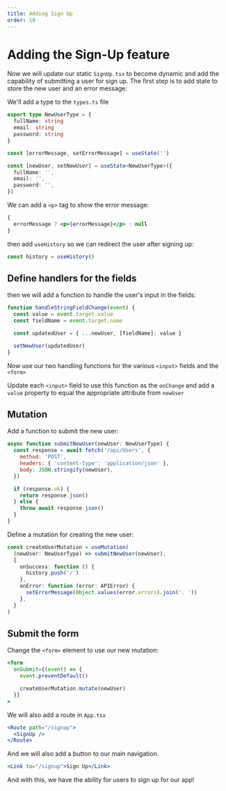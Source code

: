 ```yaml
---
title: Adding Sign Up
order: 18
---
```


# Adding the Sign-Up feature

Now we will update our static `SignUp.tsx` to become dynamic and add the
capability of submitting a user for sign up. The first step is to add state to
store the new user and an error message:

We'll add a type to the `types.ts` file

```typescript
export type NewUserType = {
  fullName: string
  email: string
  password: string
}
```

```typescript
const [errorMessage, setErrorMessage] = useState('')

const [newUser, setNewUser] = useState<NewUserType>({
  fullName: '',
  email: '',
  password: '',
})
```

We can add a `<p>` tag to show the error message:

```jsx
{
  errorMessage ? <p>{errorMessage}</p> : null
}
```

then add `useHistory` so we can redirect the user after signing up:

```javascript
const history = useHistory()
```

## Define handlers for the fields

then we will add a function to handle the user's input in the fields:

```javascript
function handleStringFieldChange(event) {
  const value = event.target.value
  const fieldName = event.target.name

  const updatedUser = { ...newUser, [fieldName]: value }

  setNewUser(updatedUser)
}
```

Now use our two handling functions for the various `<input>` fields and the
`<form>`

Update each `<input>` field to use this function as the `onChange` and add a
`value` property to equal the appropriate attribute from `newUser`

## Mutation

Add a function to submit the new user:

```javascript
async function submitNewUser(newUser: NewUserType) {
  const response = await fetch('/api/Users', {
    method: 'POST',
    headers: { 'content-type': 'application/json' },
    body: JSON.stringify(newUser),
  })

  if (response.ok) {
    return response.json()
  } else {
    throw await response.json()
  }
}
```

Define a mutation for creating the new user:

```typescript
const createUserMutation = useMutation(
  (newUser: NewUserType) => submitNewUser(newUser),
  {
    onSuccess: function () {
      history.push('/')
    },
    onError: function (error: APIError) {
      setErrorMessage(Object.values(error.errors).join('. '))
    },
  }
)
```

## Submit the form

Change the `<form>` element to use our new mutation:

```jsx
<form
  onSubmit={(event) => {
    event.preventDefault()

    createUserMutation.mutate(newUser)
  }}
>
```

We will also add a route in `App.tsx`

```jsx
<Route path="/signup">
  <SignUp />
</Route>
```

And we will also add a button to our main navigation.

```jsx
<Link to="/signup">Sign Up</Link>
```

And with this, we have the ability for users to sign up for our app!

<!-- Update the signup component to create a user -->

<GithubCommitViewer repo="suncoast-devs/TacoTuesday" commit="63e8169f7295ff0b9cc19ae3a22c1aeb3f3c4877"/>

